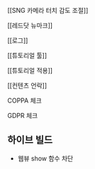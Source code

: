 [[SNG 카메라 터치 감도 조절]]

[[레드닷 뉴마크]]

[[로그]]

[[튜토리얼 툴]]

[[튜토리얼 적용]]

[[컨텐츠 언락]]



COPPA 체크

GDPR 체크







## 하이브 빌드

- 웹뷰 show 함수 차단